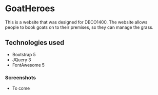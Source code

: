 # GoatHeroes

This is a website that was designed for DECO1400. The website allows people to book goats
on to their premises, so they can manage the grass.

## Technologies used

* Bootstrap 5
* JQuery 3
* FontAwesome 5

### Screenshots
- To come
